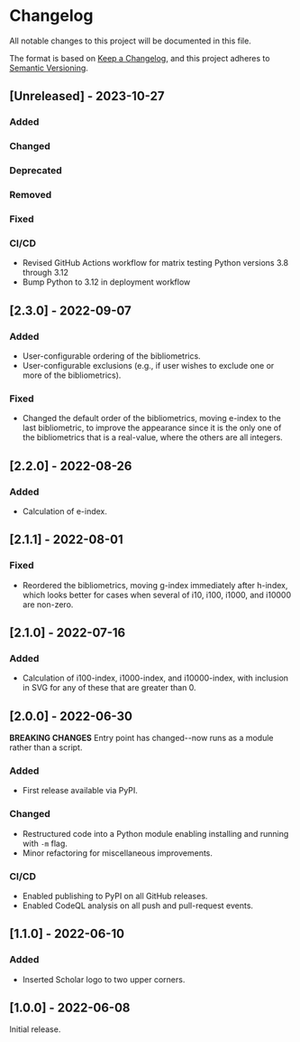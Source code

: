 # Changelog
All notable changes to this project will be documented in this file.

The format is based on [Keep a Changelog](https://keepachangelog.com/en/1.0.0/),
and this project adheres to [Semantic Versioning](https://semver.org/spec/v2.0.0.html).

## [Unreleased] - 2023-10-27

### Added
  
### Changed

### Deprecated

### Removed

### Fixed

### CI/CD
* Revised GitHub Actions workflow for matrix testing Python versions 3.8 through 3.12
* Bump Python to 3.12 in deployment workflow


## [2.3.0] - 2022-09-07

### Added
* User-configurable ordering of the bibliometrics.
* User-configurable exclusions (e.g., if user wishes to exclude one or more of the bibliometrics).

### Fixed
* Changed the default order of the bibliometrics, moving e-index to the last bibliometric, to
  improve the appearance since it is the only one of the bibliometrics that is a real-value, 
  where the others are all integers.


## [2.2.0] - 2022-08-26

### Added
* Calculation of e-index.


## [2.1.1] - 2022-08-01

### Fixed
* Reordered the bibliometrics, moving g-index immediately after h-index, which looks better
  for cases when several of i10, i100, i1000, and i10000 are non-zero.


## [2.1.0] - 2022-07-16

### Added
* Calculation of i100-index, i1000-index, and i10000-index, with inclusion in SVG for any of
  these that are greater than 0.


## [2.0.0] - 2022-06-30

**BREAKING CHANGES** Entry point has changed--now runs as a module rather than a script.

### Added
* First release available via PyPI.
  
### Changed
* Restructured code into a Python module enabling installing and running with `-m` flag.
* Minor refactoring for miscellaneous improvements.

### CI/CD
* Enabled publishing to PyPI on all GitHub releases.
* Enabled CodeQL analysis on all push and pull-request events.


## [1.1.0] - 2022-06-10

### Added
* Inserted Scholar logo to two upper corners.


## [1.0.0] - 2022-06-08

Initial release.

